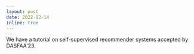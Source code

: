```yaml
---
layout: post
date: 2022-12-14
inline: true
---
```


We have a tutorial on self-supervised recommender systems accepted by DASFAA'23.
